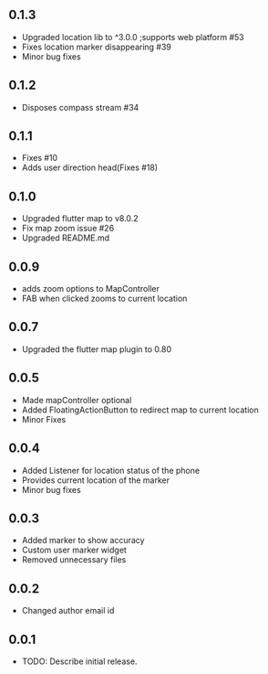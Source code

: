 ## 0.1.3

* Upgraded location lib to ^3.0.0 ;supports web platform #53
* Fixes location marker disappearing #39
* Minor bug fixes

## 0.1.2

* Disposes compass stream #34

## 0.1.1

* Fixes #10
* Adds user direction head(Fixes #18)

## 0.1.0

* Upgraded flutter map to v8.0.2
* Fix map zoom issue #26
* Upgraded README.md

## 0.0.9

* adds zoom options to MapController
* FAB when clicked zooms to current location

## 0.0.7

* Upgraded the flutter map plugin to 0.80

## 0.0.5

* Made mapController optional
* Added FloatingActionButton to redirect map to current location
* Minor Fixes

## 0.0.4

* Added Listener for location status of the phone
* Provides current location of the marker
* Minor bug fixes

## 0.0.3

* Added marker to show accuracy
* Custom user marker widget
* Removed unnecessary files

## 0.0.2

* Changed author email id

## 0.0.1

* TODO: Describe initial release.
